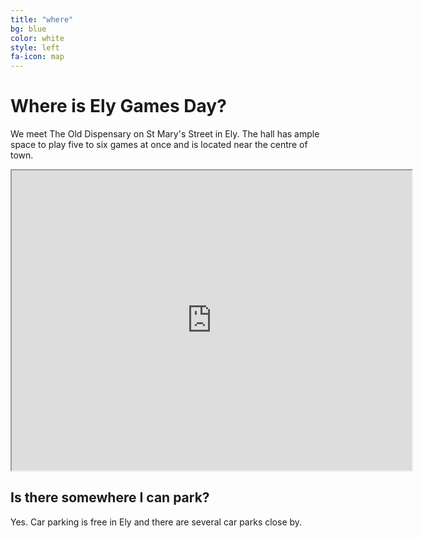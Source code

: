 ```yaml
---
title: "where"
bg: blue
color: white
style: left
fa-icon: map
---
```


# Where is Ely Games Day?

We meet The Old Dispensary on St Mary's Street in Ely. The hall has ample space to play five to six games at once and is located near the centre of town.

<iframe src="https://www.google.com/maps/d/embed?mid=zTOQdXyo_nmc.kgk83UxqymxE" width="640" height="480"></iframe>

## Is there somewhere I can park?

Yes. Car parking is free in Ely and there are several car parks close by. 
